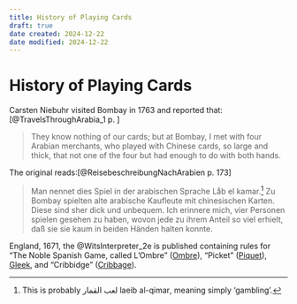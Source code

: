 ```yaml
---
title: History of Playing Cards
draft: true
date created: 2024-12-22
date modified: 2024-12-22
---
```

# History of Playing Cards

Carsten Niebuhr visited Bombay in 1763 and reported that:[@TravelsThroughArabia_1 p. ] 

> They know nothing of our cards; but at Bombay, I met with four Arabian merchants, who played with Chinese cards, so large and thick, that not one of the four but had enough to do with both hands.

The original reads:[@ReisebeschreibungNachArabien p. 173]

> Man nennet dies Spiel in der arabischen Sprache Laͤb el kamar.[^ad83] Zu Bombay spielten alte arabische Kaufleute mit chinesischen Karten. Diese sind sher dick und unbequem. Ich erinnere mich, vier Personen spielen gesehen zu haben, wovon jede zu ihrem Anteil so viel erhielt, daß sie sie kaum in beiden Händen halten konnte.

[^ad83]: This is probably <span lang="ar">لعب القمار</span> <span lang="ar-Latn">laeib al-qimar</span>, meaning simply ‘gambling’.

England, 1671, the @WitsInterpreter_2e is published containing rules for “The Noble Spanish Game, called L’Ombre” ([Ombre](games/ombre/ombre.md)), “Picket” ([Piquet](games/piquet/piquet.md)), [Gleek](games/gleek/gleek.md), and “Cribbidge” ([Cribbage](games/cribbage/cribbage.md)).
